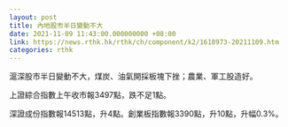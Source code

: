 ```yaml
---
layout: post
title: 內地股市半日變動不大
date: 2021-11-09 11:43:00.000000000 +08:00
link: https://news.rthk.hk/rthk/ch/component/k2/1618973-20211109.htm
categories: rthk
---
```


滬深股市半日變動不大，煤炭、油氣開採板塊下挫；農業、軍工股造好。

上證綜合指數上午收市報3497點，跌不足1點。

深證成份指數報14513點，升4點。創業板指數報3390點，升10點，升幅0.3%。
